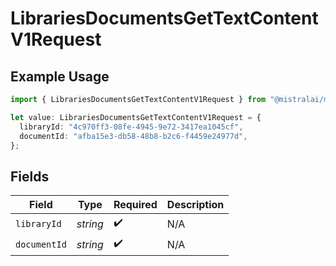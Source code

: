 # LibrariesDocumentsGetTextContentV1Request

## Example Usage

```typescript
import { LibrariesDocumentsGetTextContentV1Request } from "@mistralai/mistralai/models/operations";

let value: LibrariesDocumentsGetTextContentV1Request = {
  libraryId: "4c970ff3-08fe-4945-9e72-3417ea1045cf",
  documentId: "afba15e3-db58-48b8-b2c6-f4459e24977d",
};
```

## Fields

| Field              | Type               | Required           | Description        |
| ------------------ | ------------------ | ------------------ | ------------------ |
| `libraryId`        | *string*           | :heavy_check_mark: | N/A                |
| `documentId`       | *string*           | :heavy_check_mark: | N/A                |
